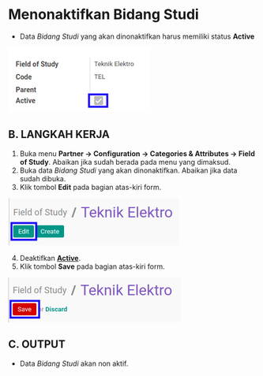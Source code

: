 # Menonaktifkan Bidang Studi

* Data *Bidang Studi* yang akan dinonaktifkan harus memiliki status **Active**

![](../../../img/bidang-studi/status-active.png)

## B. LANGKAH KERJA

1. Buka menu **Partner -> Configuration -> Categories & Attributes -> Field of Study**. Abaikan jika sudah berada pada menu yang dimaksud.
2. Buka data *Bidang Studi* yang akan dinonaktifkan. Abaikan jika data sudah dibuka.
3. Klik tombol **Edit** pada bagian atas-kiri form.

![](../../../img/bidang-studi/tombol-edit.png)

4. Deaktifkan **[Active](./penjelasan.md#field-active)**.
5. Klik tombol **Save** pada bagian atas-kiri form.

![](../../../img/bidang-studi/tombol-simpan-modifikasi.png)

## C. OUTPUT

* Data *Bidang Studi* akan non aktif.
